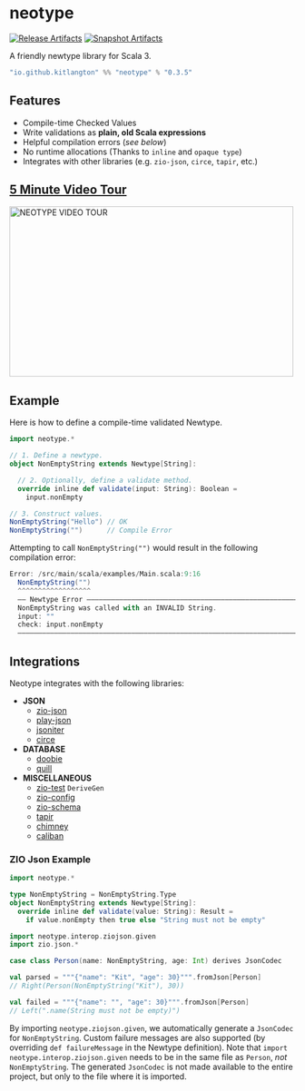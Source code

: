 # neotype

[![Release Artifacts][Badge-SonatypeReleases]][Link-SonatypeReleases]
[![Snapshot Artifacts][Badge-SonatypeSnapshots]][Link-SonatypeSnapshots]

[Badge-SonatypeReleases]: https://img.shields.io/nexus/r/https/oss.sonatype.org/io.github.kitlangton/neotype_3.svg "Sonatype Releases"
[Badge-SonatypeSnapshots]: https://img.shields.io/nexus/s/https/oss.sonatype.org/io.github.kitlangton/neotype_3.svg "Sonatype Snapshots"
[Link-SonatypeSnapshots]: https://oss.sonatype.org/content/repositories/snapshots/io/github/kitlangton/neotype_3/ "Sonatype Snapshots"
[Link-SonatypeReleases]: https://oss.sonatype.org/content/repositories/releases/io/github/kitlangton/neotype_3/ "Sonatype Releases"

A friendly newtype library for Scala 3.

```scala
"io.github.kitlangton" %% "neotype" % "0.3.5"
```

## Features

- Compile-time Checked Values
- Write validations as **plain, old Scala expressions**
- Helpful compilation errors (_see below_)
- No runtime allocations (Thanks to `inline` and `opaque type`)
- Integrates with other libraries (e.g. `zio-json`, `circe`, `tapir`, etc.)

## [5 Minute Video Tour](http://www.youtube.com/watch?v=6AxSX_WX7ek)

<a href="http://www.youtube.com/watch?v=6AxSX_WX7ek" title="NEOTYPE TOUR">
    <img src="https://img.youtube.com/vi/6AxSX_WX7ek/maxresdefault.jpg" alt="NEOTYPE VIDEO TOUR" width="500" height="300">
</a>

## Example

Here is how to define a compile-time validated Newtype.

```scala
import neotype.*

// 1. Define a newtype.
object NonEmptyString extends Newtype[String]:

  // 2. Optionally, define a validate method.
  override inline def validate(input: String): Boolean =
    input.nonEmpty

// 3. Construct values.
NonEmptyString("Hello") // OK
NonEmptyString("")      // Compile Error
```

Attempting to call `NonEmptyString("")` would result in the following compilation error:

```scala
Error: /src/main/scala/examples/Main.scala:9:16
  NonEmptyString("")
  ^^^^^^^^^^^^^^^^^^
  —— Newtype Error ——————————————————————————————————————————————————————————
  NonEmptyString was called with an INVALID String.
  input: ""
  check: input.nonEmpty
  ———————————————————————————————————————————————————————————————————————————
```

## Integrations

Neotype integrates with the following libraries:

- **JSON**
  - [zio-json](https://github.com/zio/zio-json)
  - [play-json](https://github.com/playframework/play-json)
  - [jsoniter](https://github.com/plokhotnyuk/jsoniter-scala)
  - [circe](https://github.com/circe/circe)
- **DATABASE**
  - [doobie](https://github.com/tpolecat/doobie)
  - [quill](https://github.com/zio/zio-quill)
- **MISCELLANEOUS**
  - [zio-test](https://github.com/zio/zio) `DeriveGen`
  - [zio-config](https://github.com/zio/zio-config)
  - [zio-schema](https://github.com/zio/zio-schema)
  - [tapir](https://github.com/softwaremill/tapir)
  - [chimney](https://github.com/outr/chimney)
  - [caliban](https://github.com/ghostdogpr/caliban)

### ZIO Json Example

```scala
import neotype.*

type NonEmptyString = NonEmptyString.Type
object NonEmptyString extends Newtype[String]:
  override inline def validate(value: String): Result =
    if value.nonEmpty then true else "String must not be empty"
```

```scala
import neotype.interop.ziojson.given
import zio.json.*

case class Person(name: NonEmptyString, age: Int) derives JsonCodec

val parsed = """{"name": "Kit", "age": 30}""".fromJson[Person]
// Right(Person(NonEmptyString("Kit"), 30))

val failed = """{"name": "", "age": 30}""".fromJson[Person]
// Left(".name(String must not be empty)")
```

By importing `neotype.ziojson.given`, we automatically generate a `JsonCodec` for `NonEmptyString`. Custom
failure messages are also supported (by overriding `def failureMessage` in the Newtype definition).
Note that `import neotype.interop.ziojson.given` needs to be in the same file as `Person`, *not* `NonEmptyString`.
The generated `JsonCodec` is not made available to the entire project, but only to the file where it is imported.
